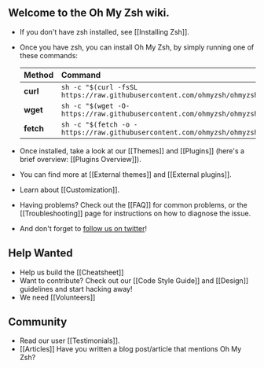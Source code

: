 ## Welcome to the Oh My Zsh wiki.

- If you don't have zsh installed, see [[Installing Zsh]].	
- Once you have zsh, you can install Oh My Zsh, by simply running one of these commands:

  | Method    | Command                                                                                           |
  |:----------|:--------------------------------------------------------------------------------------------------|
  | **curl**  | `sh -c "$(curl -fsSL https://raw.githubusercontent.com/ohmyzsh/ohmyzsh/master/tools/install.sh)"` |
  | **wget**  | `sh -c "$(wget -O- https://raw.githubusercontent.com/ohmyzsh/ohmyzsh/master/tools/install.sh)"`   |
  | **fetch** | `sh -c "$(fetch -o - https://raw.githubusercontent.com/ohmyzsh/ohmyzsh/master/tools/install.sh)"` |

- Once installed, take a look at our [[Themes]] and [[Plugins]] (here's a brief overview: [[Plugins Overview]]).	
- You can find more at [[External themes]] and [[External plugins]].	
- Learn about [[Customization]].	
- Having problems? Check out the [[FAQ]] for common problems, or the [[Troubleshooting]] page for instructions on how to diagnose the issue.	
- And don't forget to [follow us on twitter](http://twitter.com/ohmyzsh)!	

 ## Help Wanted	

 - Help us build the [[Cheatsheet]]	
- Want to contribute? Check out our [[Code Style Guide]] and [[Design]] guidelines and start hacking away!	
- We need [[Volunteers]]	

 ## Community	

 - Read our user [[Testimonials]].	
- [[Articles]] Have you written a blog post/article that mentions Oh My Zsh?